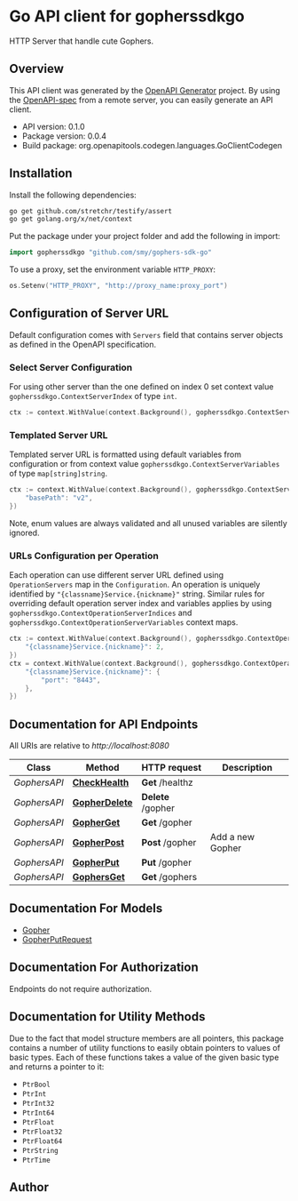 # Go API client for gopherssdkgo

HTTP Server that handle cute Gophers.

## Overview
This API client was generated by the [OpenAPI Generator](https://openapi-generator.tech) project.  By using the [OpenAPI-spec](https://www.openapis.org/) from a remote server, you can easily generate an API client.

- API version: 0.1.0
- Package version: 0.0.4
- Build package: org.openapitools.codegen.languages.GoClientCodegen

## Installation

Install the following dependencies:

```sh
go get github.com/stretchr/testify/assert
go get golang.org/x/net/context
```

Put the package under your project folder and add the following in import:

```go
import gopherssdkgo "github.com/smy/gophers-sdk-go"
```

To use a proxy, set the environment variable `HTTP_PROXY`:

```go
os.Setenv("HTTP_PROXY", "http://proxy_name:proxy_port")
```

## Configuration of Server URL

Default configuration comes with `Servers` field that contains server objects as defined in the OpenAPI specification.

### Select Server Configuration

For using other server than the one defined on index 0 set context value `gopherssdkgo.ContextServerIndex` of type `int`.

```go
ctx := context.WithValue(context.Background(), gopherssdkgo.ContextServerIndex, 1)
```

### Templated Server URL

Templated server URL is formatted using default variables from configuration or from context value `gopherssdkgo.ContextServerVariables` of type `map[string]string`.

```go
ctx := context.WithValue(context.Background(), gopherssdkgo.ContextServerVariables, map[string]string{
	"basePath": "v2",
})
```

Note, enum values are always validated and all unused variables are silently ignored.

### URLs Configuration per Operation

Each operation can use different server URL defined using `OperationServers` map in the `Configuration`.
An operation is uniquely identified by `"{classname}Service.{nickname}"` string.
Similar rules for overriding default operation server index and variables applies by using `gopherssdkgo.ContextOperationServerIndices` and `gopherssdkgo.ContextOperationServerVariables` context maps.

```go
ctx := context.WithValue(context.Background(), gopherssdkgo.ContextOperationServerIndices, map[string]int{
	"{classname}Service.{nickname}": 2,
})
ctx = context.WithValue(context.Background(), gopherssdkgo.ContextOperationServerVariables, map[string]map[string]string{
	"{classname}Service.{nickname}": {
		"port": "8443",
	},
})
```

## Documentation for API Endpoints

All URIs are relative to *http://localhost:8080*

Class | Method | HTTP request | Description
------------ | ------------- | ------------- | -------------
*GophersAPI* | [**CheckHealth**](docs/GophersAPI.md#checkhealth) | **Get** /healthz | 
*GophersAPI* | [**GopherDelete**](docs/GophersAPI.md#gopherdelete) | **Delete** /gopher | 
*GophersAPI* | [**GopherGet**](docs/GophersAPI.md#gopherget) | **Get** /gopher | 
*GophersAPI* | [**GopherPost**](docs/GophersAPI.md#gopherpost) | **Post** /gopher | Add a new Gopher
*GophersAPI* | [**GopherPut**](docs/GophersAPI.md#gopherput) | **Put** /gopher | 
*GophersAPI* | [**GophersGet**](docs/GophersAPI.md#gophersget) | **Get** /gophers | 


## Documentation For Models

 - [Gopher](docs/Gopher.md)
 - [GopherPutRequest](docs/GopherPutRequest.md)


## Documentation For Authorization

Endpoints do not require authorization.


## Documentation for Utility Methods

Due to the fact that model structure members are all pointers, this package contains
a number of utility functions to easily obtain pointers to values of basic types.
Each of these functions takes a value of the given basic type and returns a pointer to it:

* `PtrBool`
* `PtrInt`
* `PtrInt32`
* `PtrInt64`
* `PtrFloat`
* `PtrFloat32`
* `PtrFloat64`
* `PtrString`
* `PtrTime`

## Author



